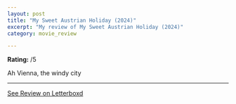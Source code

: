 ```yaml
---
layout: post
title: "My Sweet Austrian Holiday (2024)"
excerpt: "My review of My Sweet Austrian Holiday (2024)"
category: movie_review

---
```


**Rating:** /5

Ah Vienna, the windy city

<hr>

[See Review on Letterboxd](https://boxd.it/89BNUV)
